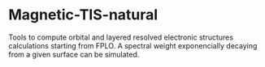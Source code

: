 # Magnetic-TIS-natural

Tools to compute orbital and layered resolved electronic structures calculations starting from FPLO.
A spectral weight exponencially decaying from a given surface can be simulated.
